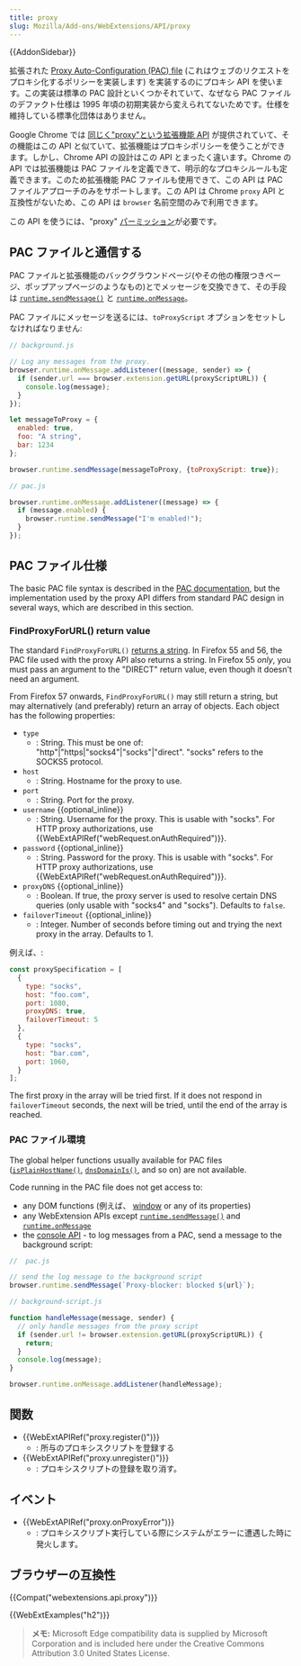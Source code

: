 ```yaml
---
title: proxy
slug: Mozilla/Add-ons/WebExtensions/API/proxy
---
```


{{AddonSidebar}}

拡張された [Proxy Auto-Configuration (PAC) file](/ja/Add-ons/WebExtensions/API/proxy#PAC_file_specification) (これはウェブのリクエストをプロキシ化するポリシーを実装します) を実装するのにプロキシ API を使います。この実装は標準の PAC 設計といくつかそれていて、なぜなら PAC ファイルのデファクト仕様は 1995 年頃の初期実装から変えられてないためです。仕様を維持している標準化団体はありません。

Google Chrome では [同じく"proxy"という拡張機能 API](https://developer.chrome.com/extensions/proxy) が提供されていて、その機能はこの API と似ていて、拡張機能はプロキシポリシーを使うことができます。しかし、Chrome API の設計はこの API とまったく違います。Chrome の API では拡張機能は PAC ファイルを定義できて、明示的なプロキシルールも定義できます。このため拡張機能 PAC ファイルも使用できて、この API は PAC ファイルアプローチのみをサポートします。この API は Chrome `proxy` API と互換性がないため、この API は `browser` 名前空間のみで利用できます。

この API を使うには、"proxy" [パーミッション](/ja/docs/Mozilla/Add-ons/WebExtensions/manifest.json/permissions)が必要です。

## PAC ファイルと通信する

PAC ファイルと拡張機能のバックグラウンドページ(やその他の権限つきページ、ポップアップページのようなもの)とでメッセージを交換できて、その手段は [`runtime.sendMessage()`](/ja/docs/Mozilla/Add-ons/WebExtensions/API/runtime/sendMessage) と [`runtime.onMessage`](/ja/docs/Mozilla/Add-ons/WebExtensions/API/runtime/onMessage)。

PAC ファイルにメッセージを送るには、`toProxyScript` オプションをセットしなければなりません:

```js
// background.js

// Log any messages from the proxy.
browser.runtime.onMessage.addListener((message, sender) => {
  if (sender.url === browser.extension.getURL(proxyScriptURL)) {
    console.log(message);
  }
});

let messageToProxy = {
  enabled: true,
  foo: "A string",
  bar: 1234
};

browser.runtime.sendMessage(messageToProxy, {toProxyScript: true});
```

```js
// pac.js

browser.runtime.onMessage.addListener((message) => {
  if (message.enabled) {
    browser.runtime.sendMessage("I'm enabled!");
  }
});
```

## PAC ファイル仕様

The basic PAC file syntax is described in the [PAC documentation](</ja/docs/Web/HTTP/Proxy_servers_and_tunneling/Proxy_Auto-Configuration_(PAC)_file>), but the implementation used by the proxy API differs from standard PAC design in several ways, which are described in this section.

### FindProxyForURL() return value

The standard `FindProxyForURL()` [returns a string](/ja/docs/Web/HTTP/Proxy_servers_and_tunneling/Proxy_Auto-Configuration_%28PAC%29_file#Return_value_format). In Firefox 55 and 56, the PAC file used with the proxy API also returns a string. In Firefox 55 _only_, you must pass an argument to the "DIRECT" return value, even though it doesn't need an argument.

From Firefox 57 onwards, `FindProxyForURL()` may still return a string, but may alternatively (and preferably) return an array of objects. Each object has the following properties:

- `type`
  - : String. This must be one of: "http"|"https|"socks4"|"socks"|"direct". "socks" refers to the SOCKS5 protocol.
- `host`
  - : String. Hostname for the proxy to use.
- `port`
  - : String. Port for the proxy.
- `username` {{optional_inline}}
  - : String. Username for the proxy. This is usable with "socks". For HTTP proxy authorizations, use {{WebExtAPIRef("webRequest.onAuthRequired")}}.
- `password` {{optional_inline}}
  - : String. Password for the proxy. This is usable with "socks". For HTTP proxy authorizations, use {{WebExtAPIRef("webRequest.onAuthRequired")}}.
- `proxyDNS` {{optional_inline}}
  - : Boolean. If true, the proxy server is used to resolve certain DNS queries (only usable with "socks4" and "socks"). Defaults to `false`.
- `failoverTimeout` {{optional_inline}}
  - : Integer. Number of seconds before timing out and trying the next proxy in the array. Defaults to 1.

例えば、:

```js
const proxySpecification = [
  {
    type: "socks",
    host: "foo.com",
    port: 1080,
    proxyDNS: true,
    failoverTimeout: 5
  },
  {
    type: "socks",
    host: "bar.com",
    port: 1060,
  }
];
```

The first proxy in the array will be tried first. If it does not respond in `failoverTimeout` seconds, the next will be tried, until the end of the array is reached.

### PAC ファイル環境

The global helper functions usually available for PAC files ([`isPlainHostName()`](</ja/docs/Web/HTTP/Proxy_servers_and_tunneling/Proxy_Auto-Configuration_(PAC)_file#isPlainHostName()_2>), [`dnsDomainIs()`](</ja/docs/Web/HTTP/Proxy_servers_and_tunneling/Proxy_Auto-Configuration_(PAC)_file#dnsDomainIs()>), and so on) are not available.

Code running in the PAC file does not get access to:

- any DOM functions (例えば、 [window](/ja/docs/Web/API/Window) or any of its properties)
- any WebExtension APIs except [`runtime.sendMessage()`](/ja/docs/Mozilla/Add-ons/WebExtensions/API/runtime/sendMessage) and [`runtime.onMessage`](/ja/docs/Mozilla/Add-ons/WebExtensions/API/runtime/onMessage)
- the [console API](/ja/docs/Web/API/Console) - to log messages from a PAC, send a message to the background script:

```js
//  pac.js

// send the log message to the background script
browser.runtime.sendMessage(`Proxy-blocker: blocked ${url}`);
```

```js
// background-script.js

function handleMessage(message, sender) {
  // only handle messages from the proxy script
  if (sender.url != browser.extension.getURL(proxyScriptURL)) {
    return;
  }
  console.log(message);
}

browser.runtime.onMessage.addListener(handleMessage);
```

## 関数

- {{WebExtAPIRef("proxy.register()")}}
  - : 所与のプロキシスクリプトを登録する
- {{WebExtAPIRef("proxy.unregister()")}}
  - : プロキシスクリプトの登録を取り消す。

## イベント

- {{WebExtAPIRef("proxy.onProxyError")}}
  - : プロキシスクリプト実行している際にシステムがエラーに遭遇した時に発火します。

## ブラウザーの互換性

{{Compat("webextensions.api.proxy")}}

{{WebExtExamples("h2")}}

> **メモ:** Microsoft Edge compatibility data is supplied by Microsoft Corporation and is included here under the Creative Commons Attribution 3.0 United States License.
